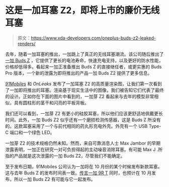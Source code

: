 # 这是一加耳塞 Z2，即将上市的廉价无线耳塞

> 原文：<https://www.xda-developers.com/oneplus-buds-z2-leaked-renders/>

去年，随着一加耳塞的推出，一加跳上了真正的无线耳塞潮流。该公司随后推出了[一加 Buds Z](https://www.xda-developers.com/oneplus-buds-z-affordable-true-wireless-earbuds-fast-charging/) ，它提供了更长的电池寿命，快速充电支持，以及更好的防水性能，价格却低得多。看起来一加正准备推出 Buds Z 的直接继任者，或更实惠的 Buds Pro 版本，一个新的泄露为即将推出的产品一加 Buds Z2 提供了更多信息。

[*91Mobiles*](https://www.91mobiles.com/hub/oneplus-buds-z2-design-renders-launch-timeline-leak-exclusive/) 和 *OnLeaks* 发布了一加耳塞 Z2 的高质量渲染图，让我们第一次看到了一加即将推出的耳塞。渲染基于现实生活中的图像，我们被告知它们代表了最终的设计。正如你在下面的图片中看到的，一加芽 Z2 看起来与去年的模型非常相似，具有圆柱形的茎干和闪亮的平板背板。

我们还可以看到，一加芽 Z2 有更小的硅胶耳塞，所以他们应该更舒适地佩戴更长时间。此外，一加 Buds Z2 似乎还有一个磨损检测传感器，这是 Buds Z 所没有的。这款耳塞采用了一个与前代相同的药丸形充电外壳。外壳有一个 USB Type-C 端口和一个绿色 LED。

一加芽 Z2 的技术规格仍然未知。然而，来自可靠消息人士 Max Jambor 的早期泄露表明，一加正在研究一对可负担得起的主动噪音消除耳塞。有可能 Max J .所指的产品就是这次泄露的一加 Buds Z2，尽管我们不能确定。

至于发布日期，91Mobiles 公司认为一加将在 10 月份的某个时候发布新款耳塞。这与去年 Buds Z 的发布时间表一致。[传言一加 9R T](https://www.xda-developers.com/oneplus-will-launch-oneplus-9-rt-later-this-year/) 同时，也预计在 10 月发布，所以一加 Buds Z2 有可能与它一起发布。